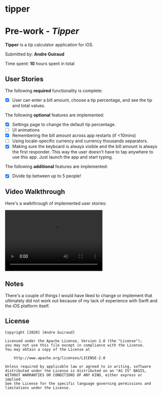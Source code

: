 # tipper
# Pre-work - *Tipper*

**Tipper** is a tip calculator application for iOS.

Submitted by: **Andre Guiraud**

Time spent: **10** hours spent in total

## User Stories

The following **required** functionality is complete:

* [x] User can enter a bill amount, choose a tip percentage, and see the tip and total values.

The following **optional** features are implemented:
* [x] Settings page to change the default tip percentage.
* [ ] UI animations
* [x] Remembering the bill amount across app restarts (if <10mins)
* [ ] Using locale-specific currency and currency thousands separators.
* [x] Making sure the keyboard is always visible and the bill amount is always the first responder. This way the user doesn't have to tap anywhere to use this app. Just launch the app and start typing.

The following **additional** features are implemented:

- [x] Divide tip between up to 5 people!


## Video Walkthrough 

Here's a walkthrough of implemented user stories:

<video src='https://i.imgur.com/cptDdt4.mp4' width='320' height='200'></video>

## Notes

There's a couple of things I would have liked to change or implement that ultimately did not work out because of my lack of experience with Swift and the iOS platform itself. 



## License

    Copyright [2020] [Andre Guiraud]

    Licensed under the Apache License, Version 2.0 (the "License");
    you may not use this file except in compliance with the License.
    You may obtain a copy of the License at

        http://www.apache.org/licenses/LICENSE-2.0

    Unless required by applicable law or agreed to in writing, software
    distributed under the License is distributed on an "AS IS" BASIS,
    WITHOUT WARRANTIES OR CONDITIONS OF ANY KIND, either express or implied.
    See the License for the specific language governing permissions and
    limitations under the License.
